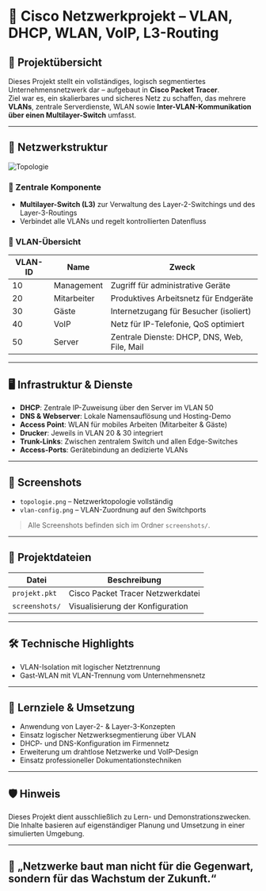 # 🧠 Cisco Netzwerkprojekt – VLAN, DHCP, WLAN, VoIP, L3-Routing

## 📌 Projektübersicht

Dieses Projekt stellt ein vollständiges, logisch segmentiertes Unternehmensnetzwerk dar – aufgebaut in **Cisco Packet Tracer**.  
Ziel war es, ein skalierbares und sicheres Netz zu schaffen, das mehrere **VLANs**, zentrale Serverdienste, WLAN sowie **Inter-VLAN-Kommunikation über einen Multilayer-Switch** umfasst.

---

## 🧰 Netzwerkstruktur

![Topologie](Screenshots/topologie.png)

### 🔗 Zentrale Komponente
- **Multilayer-Switch (L3)** zur Verwaltung des Layer-2-Switchings und des Layer-3-Routings  
- Verbindet alle VLANs und regelt kontrollierten Datenfluss

### 🧱 VLAN-Übersicht

| VLAN-ID | Name        | Zweck                                          |
|---------|-------------|------------------------------------------------|
| 10      | Management  | Zugriff für administrative Geräte             |
| 20      | Mitarbeiter | Produktives Arbeitsnetz für Endgeräte         |
| 30      | Gäste       | Internetzugang für Besucher (isoliert)        |
| 40      | VoIP        | Netz für IP-Telefonie, QoS optimiert           |
| 50      | Server      | Zentrale Dienste: DHCP, DNS, Web, File, Mail  |

---

## 🖥️ Infrastruktur & Dienste

- **DHCP**: Zentrale IP-Zuweisung über den Server im VLAN 50  
- **DNS & Webserver**: Lokale Namensauflösung und Hosting-Demo  
- **Access Point**: WLAN für mobiles Arbeiten (Mitarbeiter & Gäste)  
- **Drucker**: Jeweils in VLAN 20 & 30 integriert  
- **Trunk-Links**: Zwischen zentralem Switch und allen Edge-Switches  
- **Access-Ports**: Gerätebindung an dedizierte VLANs  

---

## 📸 Screenshots

- `topologie.png` – Netzwerktopologie vollständig  
- `vlan-config.png` – VLAN-Zuordnung auf den Switchports  
  
> Alle Screenshots befinden sich im Ordner `screenshots/`.

---

## 📁 Projektdateien

| Datei                    | Beschreibung                                |
|--------------------------|---------------------------------------------|
| `projekt.pkt`            | Cisco Packet Tracer Netzwerkdatei           |
| `screenshots/`           | Visualisierung der Konfiguration            |

---

## 🛠️ Technische Highlights

- VLAN-Isolation mit logischer Netztrennung
- Gast-WLAN mit VLAN-Trennung vom Unternehmensnetz

---

## 🎯 Lernziele & Umsetzung

- Anwendung von Layer-2- & Layer-3-Konzepten
- Einsatz logischer Netzwerksegmentierung über VLAN
- DHCP- und DNS-Konfiguration im Firmennetz
- Erweiterung um drahtlose Netzwerke und VoIP-Design
- Einsatz professioneller Dokumentationstechniken

---

## 🛡️ Hinweis

Dieses Projekt dient ausschließlich zu Lern- und Demonstrationszwecken.  
Die Inhalte basieren auf eigenständiger Planung und Umsetzung in einer simulierten Umgebung.

---

## 👣 „Netzwerke baut man nicht für die Gegenwart, sondern für das Wachstum der Zukunft.“

